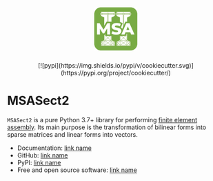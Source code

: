 <h1 align="center">
    <img alt="MSASect2 Logo" width="100px" src="Msa_Sect2_170.png">
</h1>
<div align="center">
[![pypi](https://img.shields.io/pypi/v/cookiecutter.svg)](https://pypi.org/project/cookiecutter/)
</div>

# MSASect2

`MSASect2` is a pure Python 3.7+ library for performing [finite element assembly](https://en.wikipedia.org/wiki/Finite_element_method). Its main
purpose is the transformation of bilinear forms into sparse matrices and linear forms into vectors.

- Documentation: [link name](link)
- GitHub: [link name](link)
- PyPI: [link name](link)
- Free and open source software: [link name](link)


